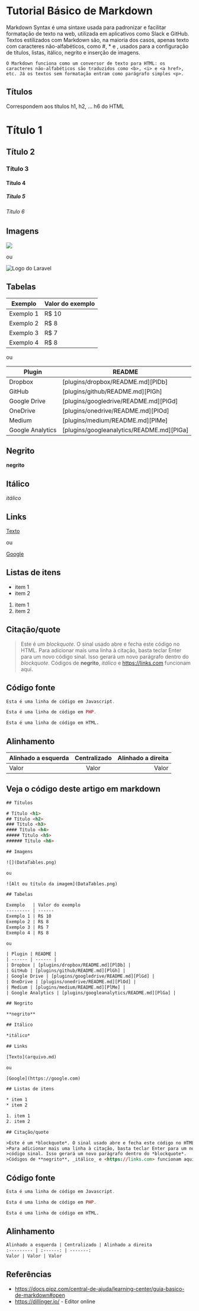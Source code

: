 # Tutorial Básico de Markdown

Markdown Syntax é uma sintaxe usada para padronizar e facilitar formatação de texto na web, utilizada em aplicativos como Slack e GitHub. Textos estilizados com Markdown são, na maioria dos casos, apenas texto com caracteres não-alfabéticos, como #, \* e ![](), usados para a configuração de títulos, listas, itálico, negrito e inserção de imagens.

    O Markdown funciona como um conversor de texto para HTML: os caracteres não-alfabéticos são traduzidos como <b>, <i> e <a href>, etc. Já os textos sem formatação entram como parágrafo simples <p>.

## Títulos

Correspondem aos títulos h1, h2, ... h6 do HTML

# Título 1
    
## Título 2
    
### Título 3
    
#### Título 4
    
##### Título 5
    
###### Título 6

## Imagens

![](DataTables.png)

ou

![Logo do Laravel](https://www.nuvemsol.com.br/wp-content/uploads/2020/10/qtwqedl51vqx5zkxa65d1.png)

## Tabelas

Exemplo   | Valor do exemplo
--------- | ------
Exemplo 1 | R$ 10
Exemplo 2 | R$ 8
Exemplo 3 | R$ 7
Exemplo 4 | R$ 8

ou

| Plugin | README |
| ------ | ------ |
| Dropbox | [plugins/dropbox/README.md][PlDb] |
| GitHub | [plugins/github/README.md][PlGh] |
| Google Drive | [plugins/googledrive/README.md][PlGd] |
| OneDrive | [plugins/onedrive/README.md][PlOd] |
| Medium | [plugins/medium/README.md][PlMe] |
| Google Analytics | [plugins/googleanalytics/README.md][PlGa] |

## Negrito

**negrito**

## Itálico

*itálico*

## Links

[Texto](arquivo.md)

ou

[Google](https://google.com)

## Listas de itens

* item 1
* item 2

1. item 1
2. item 2

## Citação/quote

>Este é um *blockquote*. O sinal usado abre e fecha este código no HTML. 
>Para adicionar mais uma linha à citação, basta teclar Enter para um novo
>código sinal. Isso gerará um novo parágrafo dentro do *blockquote*.
>Códigos de **negrito**, _itálico_ e <https://links.com> funcionam aqui.

## Código fonte

```javascript
Esta é uma linha de código em Javascript.
```

```php
Esta é uma linha de código em PHP.
```

```html
Esta é uma linha de código em HTML.
```

## Alinhamento

Alinhado a esquerda | Centralizado | Alinhado a direita
:--------- | :------: | -------:
Valor | Valor | Valor

## Veja o código deste artigo em markdown


```html
## Títulos

# Título <h1>
## Título <h2>
### Título <h3>
#### Título <h4>
##### Título <h5>
###### Título <h6>

## Imagens

![](DataTables.png)

ou

![Alt ou título da imagem](DataTables.png)

## Tabelas

Exemplo   | Valor do exemplo
--------- | ------
Exemplo 1 | R$ 10
Exemplo 2 | R$ 8
Exemplo 3 | R$ 7
Exemplo 4 | R$ 8

ou

| Plugin | README |
| ------ | ------ |
| Dropbox | [plugins/dropbox/README.md][PlDb] |
| GitHub | [plugins/github/README.md][PlGh] |
| Google Drive | [plugins/googledrive/README.md][PlGd] |
| OneDrive | [plugins/onedrive/README.md][PlOd] |
| Medium | [plugins/medium/README.md][PlMe] |
| Google Analytics | [plugins/googleanalytics/README.md][PlGa] |

## Negrito

**negrito**

## Itálico

*itálico*

## Links

[Texto](arquivo.md)

ou

[Google](https://google.com)

## Listas de itens

* item 1
* item 2

1. item 1
2. item 2

## Citação/quote

>Este é um *blockquote*. O sinal usado abre e fecha este código no HTML. 
>Para adicionar mais uma linha à citação, basta teclar Enter para um novo
>código sinal. Isso gerará um novo parágrafo dentro do *blockquote*.
>Códigos de **negrito**, _itálico_ e <https://links.com> funcionam aqui.
```
## Código fonte

```javascript
Esta é uma linha de código em Javascript.
```

```php
Esta é uma linha de código em PHP.
```

```html
Esta é uma linha de código em HTML.
```

## Alinhamento
```html
Alinhado a esquerda | Centralizado | Alinhado a direita
:--------- | :------: | -------:
Valor | Valor | Valor
```

## Referências

- https://docs.pipz.com/central-de-ajuda/learning-center/guia-basico-de-markdown#open
- https://dillinger.io/ - Editor online
